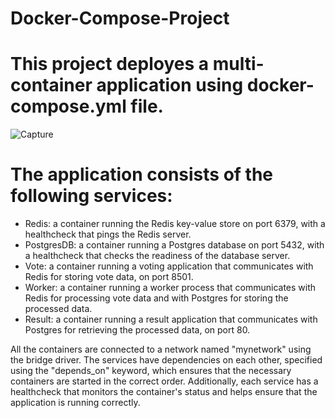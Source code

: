 # Docker-Compose-Project

# This project deployes a multi-container application using docker-compose.yml file.

![Capture](https://user-images.githubusercontent.com/117350787/225546388-0df65232-ff89-4c6a-bdb8-13954857d652.PNG)

# The application consists of the following services:

- Redis: a container running the Redis key-value store on port 6379, with a healthcheck that pings the Redis server.
- PostgresDB: a container running a Postgres database on port 5432, with a healthcheck that checks the readiness of the database server.
- Vote: a container running a voting application that communicates with Redis for storing vote data, on port 8501.
- Worker: a container running a worker process that communicates with Redis for processing vote data and with Postgres for storing the processed data.
- Result: a container running a result application that communicates with Postgres for retrieving the processed data, on port 80.

All the containers are connected to a network named "mynetwork" using the bridge driver. The services have dependencies on each other, specified using the "depends_on" keyword, which ensures that the necessary containers are started in the correct order. Additionally, each service has a healthcheck that monitors the container's status and helps ensure that the application is running correctly.
